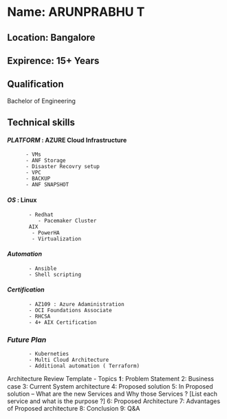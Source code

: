 # Name: ARUNPRABHU T

## Location: Bangalore

## Expirence: 15+ Years

## Qualification
Bachelor of Engineering 

## Technical skills

#### *PLATFORM* : AZURE Cloud Infrastructure
          - VMs
          - ANF Storage
          - Disaster Recovry setup
          - VPC
          - BACKUP
          - ANF SNAPSHOT
 
#### *OS*    :  Linux 
           - Redhat 
              - Pacemaker Cluster
           AIX
            - PowerHA
            - Virtualization
          
#### *Automation*
           - Ansible
           - Shell scripting
#### *Certification* 
           - AZ109 : Azure Adaministration
           - OCI Foundations Associate
           - RHCSA 
           - 4+ AIX Certification

### _Future Plan_         
           - Kuberneties 
           - Multi Cloud Architecture 
           - Additional automation ( Terraform) 
   
 
Architecture Review Template - Topics
𝟏: Problem Statement
2: Business case
3: Current System architecture
4: Proposed solution
5: In Proposed solution – What are the new Services and Why those Services ? [List each service and what is the purpose ?]
6: Proposed Architecture
7: Advantages of Proposed architecture
8: Conclusion
9: Q&A
